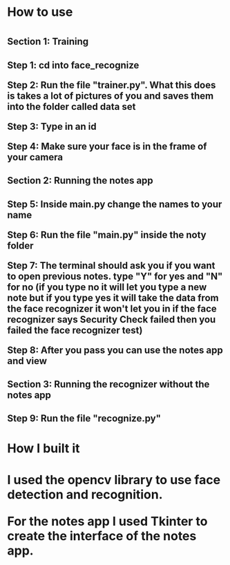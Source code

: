 


<h1>How to use<h1>

<h2>Section 1: Training<h2>

Step 1: cd into face_recognize 

Step 2: Run the file "trainer.py". What this does is takes a lot of pictures of you and saves them into the folder called data set 

Step 3: Type in an id 

Step 4: Make sure your face is in the frame of your camera 


<h2>Section 2: Running the notes app<h2>

Step 5: Inside main.py change the names to your name  

Step 6: Run the file "main.py" inside the noty folder    

Step 7: The terminal should ask you if you want to open previous notes. type "Y" for yes and "N" for no (if you type no it will let you type a new note but if you type yes it will take the data from the face recognizer it won't let you in if the face recognizer says Security Check failed then you failed the face recognizer test)  

Step 8: After you pass you can use the notes app and view 


<h2>Section 3: Running the recognizer without the notes app<h2>

Step 9: Run the file "recognize.py"

<h1>How I built it<h1>
I used the opencv library to use face detection and recognition.  
  
For the notes app I used Tkinter to create the interface of the notes app.
